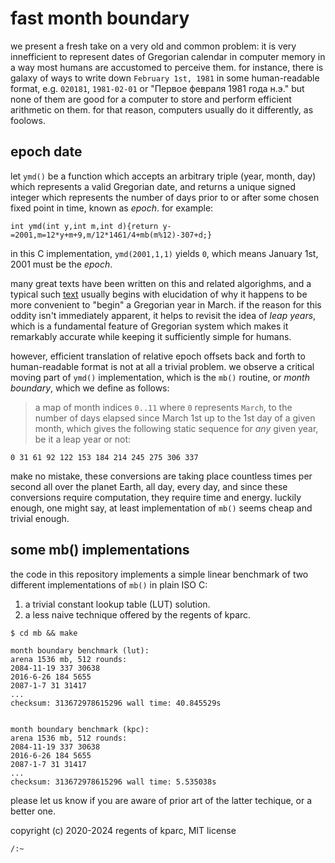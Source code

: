 # fast month boundary

we present a fresh take on a very old and common problem: it is very innefficient to represent dates of Gregorian calendar in computer memory in a way most humans are accustomed to perceive them. for instance, there is galaxy of ways to write down `February 1st, 1981` in some human-readable format, e.g. `020181`, `1981-02-01` or "Первое февраля 1981 года н.э." but none of them are good for a computer to store and perform efficient arithmetic on them. for that reason, computers usually do it differently, as foolows.

## epoch date

let `ymd()` be a function which accepts an arbitrary triple (year, month, day) which represents a valid Gregorian date, and returns a unique signed integer which represents the number of days prior to or after some chosen fixed point in time, known as _epoch_. for example:

```
int ymd(int y,int m,int d){return y-=2001,m=12*y+m+9,m/12*1461/4+mb(m%12)-307+d;}
```

in this C implementation, `ymd(2001,1,1)` yields `0`, which means January 1st, 2001 must be the _epoch_.

many great texts have been written on this and related algorighms, and a typical such [text](https://howardhinnant.github.io/date_algorithms.html) usually begins with elucidation of why it happens to be more convenient to "begin" a Gregorian year in March. if the reason for this oddity isn't immediately apparent, it helps to revisit the idea of _leap years_, which is a fundamental feature of Gregorian system which makes it remarkably accurate while keeping it sufficiently simple for humans.

however, efficient translation of relative epoch offsets back and forth to human-readable format is not at all a trivial problem. we observe a critical moving part of `ymd()` implementation, which is the `mb()` routine, or _month boundary_, which we define as follows:

> a map of month indices `0..11` where `0` represents `March`, to the number of days elapsed since March 1st up to the 1st day of a given month, which gives the following static sequence for _any_ given year, be it a leap year or not:

```
0 31 61 92 122 153 184 214 245 275 306 337
```

make no mistake, these conversions are taking place countless times per second all over the planet Earth, all day, every day, and since these conversions require computation, they require time and energy. luckily enough, one might say, at least implementation of `mb()` seems cheap and trivial enough.  

## some mb() implementations

the code in this repository implements a simple linear benchmark of two different implementations of `mb()` in plain ISO C:

 1. a trivial constant lookup table (LUT) solution.
 2. a less naive technique offered by the regents of kparc.

```
$ cd mb && make

month boundary benchmark (lut):
arena 1536 mb, 512 rounds:
2084-11-19 337 30638
2016-6-26 184 5655
2087-1-7 31 31417
...
checksum: 313672978615296 wall time: 40.845529s


month boundary benchmark (kpc):
arena 1536 mb, 512 rounds:
2084-11-19 337 30638
2016-6-26 184 5655
2087-1-7 31 31417
...
checksum: 313672978615296 wall time: 5.535038s

```

please let us know if you are aware of prior art of the latter techique, or a better one.


copyright (c) 2020-2024 regents of kparc, MIT license

`/:~`
